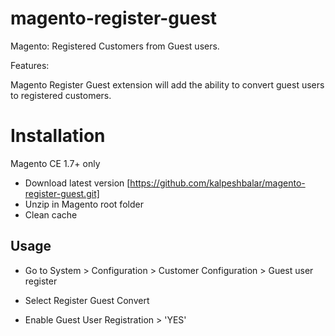 magento-register-guest
======================

Magento: Registered Customers from Guest users.

Features: 

Magento Register Guest extension will add the ability to convert guest users to registered customers.

# Installation

Magento CE 1.7+ only

* Download latest version [https://github.com/kalpeshbalar/magento-register-guest.git]
* Unzip in Magento root folder
* Clean cache

## Usage

* Go to System > Configuration > Customer Configuration > Guest user register 

* Select Register Guest Convert 

* Enable Guest User Registration > 'YES'


